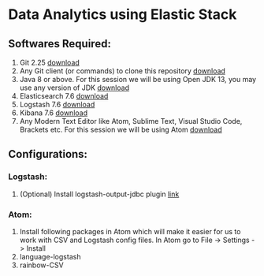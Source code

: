 # Data Analytics using Elastic Stack

## Softwares Required:
1. Git 2.25 [download](https://git-scm.com/)
1. Any Git client (or commands) to clone this repository [download](https://tortoisegit.org/download/)
1. Java 8 or above. For this session we will be using Open JDK 13, you may use any version of JDK [download](https://adoptopenjdk.net/?variant=openjdk13&jvmVariant=hotspot)
1. Elasticsearch 7.6 [download](https://www.elastic.co/start)
1. Logstash 7.6 [download](https://www.elastic.co/downloads/logstash)
1. Kibana 7.6 [download](https://www.elastic.co/start)
1. Any Modern Text Editor like Atom, Sublime Text, Visual Studio Code, Brackets etc. For this session we will be using Atom [download](https://atom.io/)

## Configurations:
### Logstash:
1. (Optional) Install logstash-output-jdbc plugin [link](https://github.com/theangryangel/logstash-output-jdbc)

### Atom:
1. Install following packages in Atom which will make it easier for us to work with CSV and Logstash config files. In Atom go to File -> Settings -> Install
  1. language-logstash
  1. rainbow-CSV
